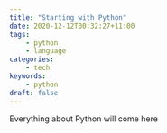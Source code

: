 ```yaml
---
title: "Starting with Python"
date: 2020-12-12T00:32:27+11:00
tags:
    - python
    - language
categories:
    - tech
keywords:
    - python
draft: false
---
```


Everything about Python will come here